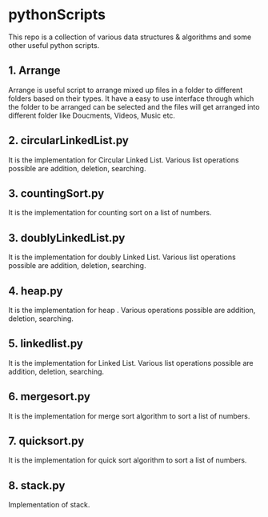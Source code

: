 # pythonScripts
This repo is a collection of various data structures &amp; algorithms and some other useful python scripts.
## 1. Arrange
Arrange is useful script to arrange mixed up files in a folder to different folders based on their types. It have a easy to use
interface through which the folder to be arranged can be selected and the files will get arranged into different folder like 
Doucments, Videos, Music etc. 

## 2. circularLinkedList.py
It is the implementation for Circular Linked List. Various list operations possible are addition, deletion, searching.

## 3. countingSort.py
It is the implementation for counting sort on a list of numbers.

## 3. doublyLinkedList.py
It is the implementation for doubly Linked List. Various list operations possible are addition, deletion, searching.

## 4. heap.py
It is the implementation for heap . Various operations possible are addition, deletion, searching.

## 5. linkedlist.py
It is the implementation for Linked List. Various list operations possible are addition, deletion, searching.

## 6. mergesort.py
It is the implementation for merge sort algorithm to sort a list of numbers.

## 7. quicksort.py
It is the implementation for quick sort algorithm to sort a list of numbers.

## 8. stack.py
Implementation of stack.





